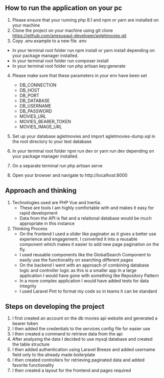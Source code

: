 ## How to run the application on your pc

1. Please ensure that your running php 8.1 and npm or yarn are installed on your machine
2. Clone the project on your machine using git clone https://github.com/anesupaul-developer/agletmovies.git
3. Copy .env.example to a new file .env
- In your terminal root folder run npm install or yarn install depending on your package manager installed.
- In your terminal root folder run composer install
- In your terminal root folder run php artisan key:generate
4. Please make sure that these parameters in your env have been set
    - DB_CONNECTION
    - DB_HOST
    - DB_PORT
    - DB_DATABASE
    - DB_USERNAME
    - DB_PASSWORD
    - MOVIES_URL
    - MOVIES_BEARER_TOKEN
    - MOVIES_IMAGE_URL

5. Set up your database agletmovies and import agletmovies-dump.sql in the root directory to your test database
6. In your terminal root folder npm run dev or yarn run dev depending on your package manager installed.
7. On a separate terminal run php artisan serve
8. Open your browser and navigate to http://localhost:8000



## Approach and thinking
1. Technologies used are PHP Vue and Inertia.
    - These are tools I am highly comfortable with and makes it easy for rapid development
    - Data from the API is flat and a relational database would be much appropriate in this instance
2. Thinking Process
    - On the frontend I used a slider like paginator as it gives a better use experience and engagement. I converted it into a
      reusable component which makes it easier to add new page pagination on the fly.
    - I used reusable components like the GlobalSearch Component to easily use the functionality on searching different pages
    - On the backend I went with an approach of combining database logic and controller logic as this is a smaller app
      In a large application I would have gone with something like Repository Pattern
    - In a more complex application I would have added tests for data integrity
    - I used Laravel Pint to format my code so in teams it can be standard

## Steps on developing the project

1. I first created an account on the db movies api website and generated a bearer token
2. I then added the credentials to the services config file for easier use
3. I then created a command to retrieve data from the api
4. After analysing the data I decided to use mysql database and created the table structure
5. I then added authentication using Laravel Breeze and added username field only to the already made boilerplate
6. I then created controllers for retrieving paginated data and added favorite functionality
7. I then created a layout for the frontend and pages required

